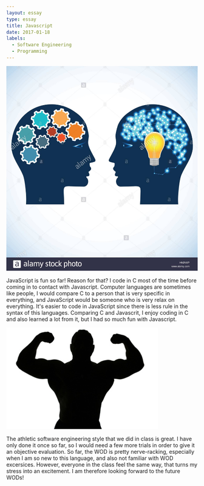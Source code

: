 ```yaml
---
layout: essay
type: essay
title: Javascript 
date: 2017-01-18
labels:
  - Software Engineering
  - Programming
---
```


<img class="ui medium left floated image" src="../images/people2.jpg">

JavaScript is fun so far! Reason for that? I code in C most of the time before coming in to
contact with Javascript. Computer languages are sometimes like people, I would compare C to 
a person that is very specific in everything, and JavaScript would be someone who is very relax
on everything. It's easier to code in JavaScript since there is less rule in the syntax of this
languages. Comparing C and Javascrit, I enjoy coding in C and also learned a lot from it, but I 
had so much fun with Javascript.

<img class="ui medium right floated rounded image" src="../images/strong.jpg">

The athletic software engineering style that we did in class is great. I have only done it once so
far, so I would need a few more trials in order to give it an objective evaluation. So far, the WOD
is pretty nerve-racking, especially when I am so new to this language, and also not familiar with WOD 
excersices. However, everyone in the class feel the same way, that turns my stress into an excitement. 
I am therefore looking forward to the future WODs!
